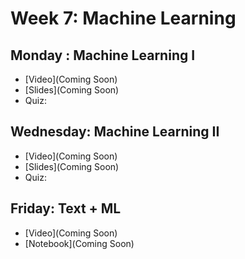 # Week 7: Machine Learning

## Monday : Machine Learning I

- [Video](Coming Soon)
- [Slides](Coming Soon)
- Quiz: 

## Wednesday: Machine Learning II

- [Video](Coming Soon)
- [Slides](Coming Soon)
- Quiz: 


## Friday: Text + ML

- [Video](Coming Soon)
- [Notebook](Coming Soon)
